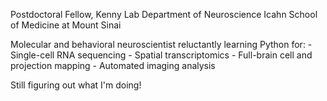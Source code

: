 Postdoctoral Fellow, Kenny Lab
Department of Neuroscience
Icahn School of Medicine at Mount Sinai

Molecular and behavioral neuroscientist reluctantly learning Python for:
    - Single-cell RNA sequencing 
    - Spatial transcriptomics 
    - Full-brain cell and projection mapping
    - Automated imaging analysis
    
Still figuring out what I'm doing!
